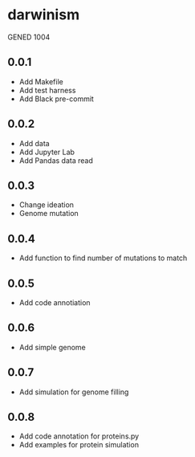 # darwinism

GENED 1004

## 0.0.1

- Add Makefile
- Add test harness
- Add Black pre-commit

## 0.0.2

- Add data
- Add Jupyter Lab
- Add Pandas data read

## 0.0.3

- Change ideation
- Genome mutation

## 0.0.4

- Add function to find number of mutations to match

## 0.0.5

- Add code annotiation

## 0.0.6

- Add simple genome

## 0.0.7

- Add simulation for genome filling

## 0.0.8

- Add code annotation for proteins.py
- Add examples for protein simulation

